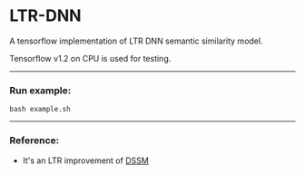 # LTR-DNN

A tensorflow implementation of LTR DNN semantic similarity model.  

Tensorflow v1.2 on CPU is used for testing.

----------------------
### Run example:
`bash example.sh`

----------------------

### Reference:

- It's an LTR improvement of [DSSM](https://www.microsoft.com/en-us/research/project/dssm/)


